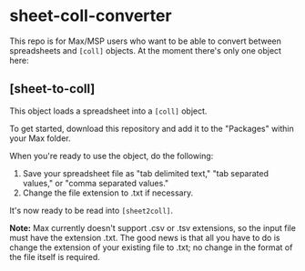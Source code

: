 # sheet-coll-converter

This repo is for Max/MSP users who want to be able to convert between spreadsheets and `[coll]` objects. At the moment there's only one object here:  

## [sheet-to-coll]
This object loads a spreadsheet into a `[coll]` object.  

To get started, download this repository and add it to the "Packages" within your Max folder.  

When you're ready to use the object, do the following:
1. Save your spreadsheet file as "tab delimited text," "tab separated values," or "comma separated values."
1. Change the file extension to .txt if necessary.

It's now ready to be read into `[sheet2coll]`.

**Note:** Max currently doesn't support .csv or .tsv extensions, so the input file must have the extension .txt. The good news is that all you have to do is change the extension of your existing file to .txt; no change in the format of the file itself is required.
